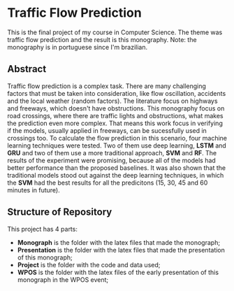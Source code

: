 # Traffic Flow Prediction

This is the final project of my course in Computer Science. The theme was traffic flow prediction and the result is this monography. Note: the monography is in portuguese since I'm brazilian.

## Abstract

Traffic flow prediction is a complex task. There are many challenging factors that must be taken into consideration, like flow oscillation, accidents and the local weather (random factors). The literature focus on highways and freeways, which doesn't have obstructions. This monography focus on road crossings, where there are traffic lights and obstructions, what makes the prediction even more complex. That means this work focus in verifying if the models, usually applied in freeways, can be sucessfully used in crossings too. To calculate the flow prediction in this scenario, four machine learning techniques were tested. Two of them use deep learning, **LSTM** and **GRU** and two of them use a more traditional approach, **SVM** and **RF**. The results of the experiment were promising, because all of the models had better performance than the proposed baselines. It was also shown that the traditional models stood out against the deep learning techniques, in which the **SVM** had the best results for all the predicitons (15, 30, 45 and 60 minutes in future).

## Structure of Repository

This project has 4 parts:

+ **Monograph** is the folder with the latex files that made the monograph;
+ **Presentation** is the folder with the latex files that made the presentation of this monograph;
+ **Project** is the folder with the code and data used;
+ **WPOS** is the folder with the latex files of the early presentation of this monograph in the WPOS event;
